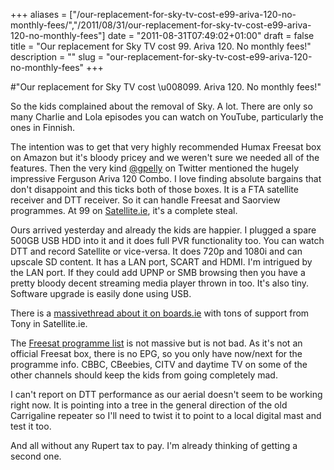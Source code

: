 +++
aliases = ["/our-replacement-for-sky-tv-cost-e99-ariva-120-no-monthly-fees/","/2011/08/31/our-replacement-for-sky-tv-cost-e99-ariva-120-no-monthly-fees"]
date = "2011-08-31T07:49:02+01:00"
draft = false
title = "Our replacement for Sky TV cost 99. Ariva 120. No monthly fees!"
description = ""
slug = "our-replacement-for-sky-tv-cost-e99-ariva-120-no-monthly-fees"
+++

#"Our replacement for Sky TV cost \u008099. Ariva 120. No monthly fees!"


 So the kids complained about the removal of Sky. A lot. There are only so many Charlie and Lola episodes you can watch on YouTube, particularly the ones in Finnish. <p /><div>The intention was to get that very highly recommended Humax Freesat box on Amazon but it&#39;s bloody pricey and we weren&#39;t sure we needed all of the features. Then the very kind <a href="http://twitter.com/gpelly">@gpelly</a> on Twitter mentioned the hugely impressive Ferguson Ariva 120 Combo. I love finding absolute bargains that don&#39;t disappoint and this ticks both of those boxes. It is a FTA satellite receiver and DTT receiver. So it can handle Freesat and Saorview programmes. At 99 on <a href="https://www.satellite.ie/acatalog/HD_Ariva_120_Combo_Box.html#aFerguson120Combo">Satellite.ie</a>, it&#39;s a complete steal.</div> <p /><div>Ours arrived yesterday and already the kids are happier. I plugged a spare 500GB USB HDD into it and it does full PVR functionality too. You can watch DTT and record Satellite or vice-versa. It does 720p and 1080i and can upscale SD content. It has a LAN port, SCART and HDMI. I&#39;m intrigued by the LAN port. If they could add UPNP or SMB browsing then you have a pretty bloody decent streaming media player thrown in too. It&#39;s also tiny. Software upgrade is easily done using USB.</div> <p /><div>There is a <a href="http://www.boards.ie/vbulletin/showthread.php?t=2056284276">massivethread about it on boards.ie</a> with tons of support from Tony in Satellite.ie.</div><p /><div>The <a href="http://www.freesat.co.uk/">Freesat programme list</a> is not massive but is not bad. As it&#39;s not an official Freesat box, there is no EPG, so you only have now/next for the programme info. CBBC, CBeebies, CITV and daytime TV on some of the other channels should keep the kids from going completely mad.</div> <p /><div>I can&#39;t report on DTT performance as our aerial doesn&#39;t seem to be working right now. It is pointing into a tree in the general direction of the old Carrigaline repeater so I&#39;ll need to twist it to point to a local digital mast and test it too.</div> <p /><div>And all without any Rupert tax to pay. I&#39;m already thinking of getting a second one.</div>
 